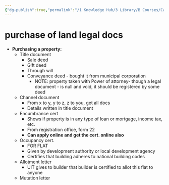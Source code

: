 ```yaml
---
{"dg-publish":true,"permalink":"/1 Knowledge Hub/3 Library/B Courses/Capital Gains -LLA/purchase of land legal docs/","noteIcon":""}
---
```


# purchase of land legal docs

- **Purchasing a property:**
    - Title document
        - Sale deed
        - Gift deed
        - Through will
        - Conveyance deed - bought it from municipal corporation
            - NOTE: property taken with Power of attorney- though a legal document - is null and void, it should be registered by some deed
    - Channel document
        - From x to y, y to z, z to you, get all docs
        - Details written in title document
    - Encumbrance cert
        - Shows if property is in any type of loan or mortgage, income tax, etc.
        - From registration office, form 22
        - **Can apply online and get the cert. online also**
    - Occupancy cert.
        - FOR FLAT
        - Given by development authority or local development agency
        - Certifies that building adheres to national building codes
    - Allotment letter
        - UIT gives to builder that builder is certified to allot this flat to anyone
    - Mutation letter